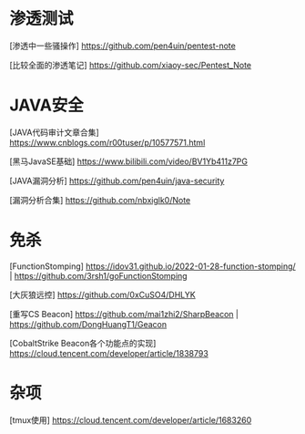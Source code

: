 # 渗透测试
[渗透中一些骚操作] <https://github.com/pen4uin/pentest-note>

[比较全面的渗透笔记] <https://github.com/xiaoy-sec/Pentest_Note>

# JAVA安全
[JAVA代码审计文章合集] <https://www.cnblogs.com/r00tuser/p/10577571.html>

[黑马JavaSE基础] <https://www.bilibili.com/video/BV1Yb411z7PG>

[JAVA漏洞分析] <https://github.com/pen4uin/java-security>

[漏洞分析合集] <https://github.com/nbxiglk0/Note>


# 免杀
[FunctionStomping] <https://idov31.github.io/2022-01-28-function-stomping/> | <https://github.com/3rsh1/goFunctionStomping>

[大灰狼远控] <https://github.com/0xCuSO4/DHLYK>

[重写CS Beacon] <https://github.com/mai1zhi2/SharpBeacon> | <https://github.com/DongHuangT1/Geacon>

[CobaltStrike Beacon各个功能点的实现] <https://cloud.tencent.com/developer/article/1838793>

# 杂项
[tmux使用] <https://cloud.tencent.com/developer/article/1683260>
